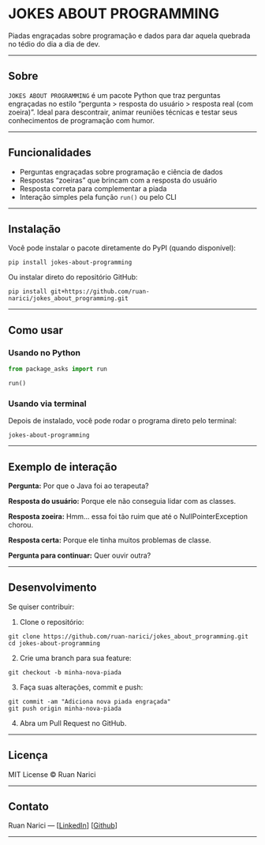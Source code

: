 # JOKES ABOUT PROGRAMMING

Piadas engraçadas sobre programação e dados para dar aquela quebrada no tédio do dia a dia de dev.

---

## Sobre

`JOKES ABOUT PROGRAMMING` é um pacote Python que traz perguntas engraçadas no estilo “pergunta > resposta do usuário > resposta real (com zoeira)”. Ideal para descontrair, animar reuniões técnicas e testar seus conhecimentos de programação com humor.

---

## Funcionalidades

* Perguntas engraçadas sobre programação e ciência de dados
* Respostas “zoeiras” que brincam com a resposta do usuário
* Resposta correta para complementar a piada
* Interação simples pela função `run()` ou pelo CLI

---

## Instalação

Você pode instalar o pacote diretamente do PyPI (quando disponível):

```
pip install jokes-about-programming
```

Ou instalar direto do repositório GitHub:

```
pip install git+https://github.com/ruan-narici/jokes_about_programming.git
```

---

## Como usar

### Usando no Python

```python
from package_asks import run

run()
```

### Usando via terminal

Depois de instalado, você pode rodar o programa direto pelo terminal:

```
jokes-about-programming
```

---

## Exemplo de interação

**Pergunta:**
Por que o Java foi ao terapeuta?

**Resposta do usuário:**
Porque ele não conseguia lidar com as classes.

**Resposta zoeira:**
Hmm... essa foi tão ruim que até o NullPointerException chorou.

**Resposta certa:**
Porque ele tinha muitos problemas de classe.

**Pergunta para continuar:**
Quer ouvir outra?

---

## Desenvolvimento

Se quiser contribuir:

1. Clone o repositório:

```
git clone https://github.com/ruan-narici/jokes_about_programming.git
cd jokes-about-programming
```

2. Crie uma branch para sua feature:

```
git checkout -b minha-nova-piada
```

3. Faça suas alterações, commit e push:

```
git commit -am "Adiciona nova piada engraçada"
git push origin minha-nova-piada
```

4. Abra um Pull Request no GitHub.

---

## Licença

MIT License © Ruan Narici

---

## Contato

Ruan Narici — \[[LinkedIn](https://www.linkedin.com/in/ruan-narici/)] [[Github](https://github.com/ruan-narici/jokes_about_programming)]

---